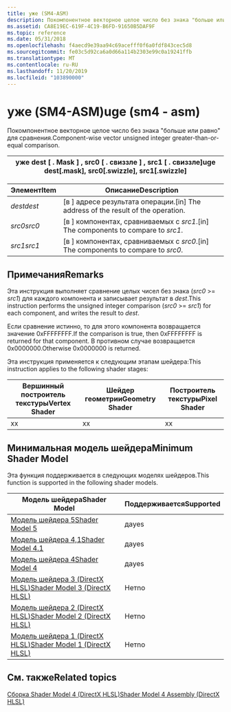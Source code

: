 ```yaml
---
title: уже (SM4-ASM)
description: Покомпонентное векторное целое число без знака "больше или равно" для сравнения.
ms.assetid: CA8E19EC-619F-4C19-B6FD-91650B5DAF9F
ms.topic: reference
ms.date: 05/31/2018
ms.openlocfilehash: f4aecd9e39aa94c69acefff0f6a0fdf843cec5d8
ms.sourcegitcommit: fe03c5d92ca6a0d66a114b2303e99c0a19241ffb
ms.translationtype: MT
ms.contentlocale: ru-RU
ms.lasthandoff: 11/20/2019
ms.locfileid: "103890000"
---
```

# <a name="uge-sm4---asm"></a><span data-ttu-id="1c6b3-103">уже (SM4-ASM)</span><span class="sxs-lookup"><span data-stu-id="1c6b3-103">uge (sm4 - asm)</span></span>

<span data-ttu-id="1c6b3-104">Покомпонентное векторное целое число без знака "больше или равно" для сравнения.</span><span class="sxs-lookup"><span data-stu-id="1c6b3-104">Component-wise vector unsigned integer greater-than-or-equal comparison.</span></span>



| <span data-ttu-id="1c6b3-105">уже dest \[ . Mask \] , src0 \[ . свиззле \] , src1 \[ . свиззле\]</span><span class="sxs-lookup"><span data-stu-id="1c6b3-105">uge dest\[.mask\], src0\[.swizzle\], src1\[.swizzle\]</span></span> |
|-------------------------------------------------------|



 



| <span data-ttu-id="1c6b3-106">Элемент</span><span class="sxs-lookup"><span data-stu-id="1c6b3-106">Item</span></span>                                                            | <span data-ttu-id="1c6b3-107">Описание</span><span class="sxs-lookup"><span data-stu-id="1c6b3-107">Description</span></span>                                                   |
|-----------------------------------------------------------------|---------------------------------------------------------------|
| <span data-ttu-id="1c6b3-108"><span id="dest"></span><span id="DEST"></span>*dest*</span><span class="sxs-lookup"><span data-stu-id="1c6b3-108"><span id="dest"></span><span id="DEST"></span>*dest*</span></span><br/> | <span data-ttu-id="1c6b3-109">\[в \] адресе результата операции.</span><span class="sxs-lookup"><span data-stu-id="1c6b3-109">\[in\] The address of the result of the operation.</span></span><br/> |
| <span data-ttu-id="1c6b3-110"><span id="src0"></span><span id="SRC0"></span>*src0*</span><span class="sxs-lookup"><span data-stu-id="1c6b3-110"><span id="src0"></span><span id="SRC0"></span>*src0*</span></span><br/> | <span data-ttu-id="1c6b3-111">\[в \] компонентах, сравниваемых с *src1*.</span><span class="sxs-lookup"><span data-stu-id="1c6b3-111">\[in\] The components to compare to *src1*.</span></span><br/>        |
| <span data-ttu-id="1c6b3-112"><span id="src1"></span><span id="SRC1"></span>*src1*</span><span class="sxs-lookup"><span data-stu-id="1c6b3-112"><span id="src1"></span><span id="SRC1"></span>*src1*</span></span><br/> | <span data-ttu-id="1c6b3-113">\[в \] компонентах, сравниваемых с *src0*.</span><span class="sxs-lookup"><span data-stu-id="1c6b3-113">\[in\] The components to compare to *src0*.</span></span><br/>        |



 

## <a name="remarks"></a><span data-ttu-id="1c6b3-114">Примечания</span><span class="sxs-lookup"><span data-stu-id="1c6b3-114">Remarks</span></span>

<span data-ttu-id="1c6b3-115">Эта инструкция выполняет сравнение целых чисел без знака (*src0*  >=  *src1*) для каждого компонента и записывает результат в *dest*.</span><span class="sxs-lookup"><span data-stu-id="1c6b3-115">This instruction performs the unsigned integer comparison (*src0* >= *src1*) for each component, and writes the result to *dest*.</span></span>

<span data-ttu-id="1c6b3-116">Если сравнение истинно, то для этого компонента возвращается значение 0xFFFFFFFF.</span><span class="sxs-lookup"><span data-stu-id="1c6b3-116">If the comparison is true, then 0xFFFFFFFF is returned for that component.</span></span> <span data-ttu-id="1c6b3-117">В противном случае возвращается 0x0000000.</span><span class="sxs-lookup"><span data-stu-id="1c6b3-117">Otherwise 0x0000000 is returned.</span></span>

<span data-ttu-id="1c6b3-118">Эта инструкция применяется к следующим этапам шейдера:</span><span class="sxs-lookup"><span data-stu-id="1c6b3-118">This instruction applies to the following shader stages:</span></span>



| <span data-ttu-id="1c6b3-119">Вершинный построитель текстуры</span><span class="sxs-lookup"><span data-stu-id="1c6b3-119">Vertex Shader</span></span> | <span data-ttu-id="1c6b3-120">Шейдер геометрии</span><span class="sxs-lookup"><span data-stu-id="1c6b3-120">Geometry Shader</span></span> | <span data-ttu-id="1c6b3-121">Построитель текстуры</span><span class="sxs-lookup"><span data-stu-id="1c6b3-121">Pixel Shader</span></span> |
|---------------|-----------------|--------------|
| <span data-ttu-id="1c6b3-122">x</span><span class="sxs-lookup"><span data-stu-id="1c6b3-122">x</span></span>             | <span data-ttu-id="1c6b3-123">x</span><span class="sxs-lookup"><span data-stu-id="1c6b3-123">x</span></span>               | <span data-ttu-id="1c6b3-124">x</span><span class="sxs-lookup"><span data-stu-id="1c6b3-124">x</span></span>            |



 

## <a name="minimum-shader-model"></a><span data-ttu-id="1c6b3-125">Минимальная модель шейдера</span><span class="sxs-lookup"><span data-stu-id="1c6b3-125">Minimum Shader Model</span></span>

<span data-ttu-id="1c6b3-126">Эта функция поддерживается в следующих моделях шейдеров.</span><span class="sxs-lookup"><span data-stu-id="1c6b3-126">This function is supported in the following shader models.</span></span>



| <span data-ttu-id="1c6b3-127">Модель шейдера</span><span class="sxs-lookup"><span data-stu-id="1c6b3-127">Shader Model</span></span>                                              | <span data-ttu-id="1c6b3-128">Поддерживается</span><span class="sxs-lookup"><span data-stu-id="1c6b3-128">Supported</span></span> |
|-----------------------------------------------------------|-----------|
| [<span data-ttu-id="1c6b3-129">Модель шейдера 5</span><span class="sxs-lookup"><span data-stu-id="1c6b3-129">Shader Model 5</span></span>](d3d11-graphics-reference-sm5.md)        | <span data-ttu-id="1c6b3-130">да</span><span class="sxs-lookup"><span data-stu-id="1c6b3-130">yes</span></span>       |
| [<span data-ttu-id="1c6b3-131">Модель шейдера 4,1</span><span class="sxs-lookup"><span data-stu-id="1c6b3-131">Shader Model 4.1</span></span>](dx-graphics-hlsl-sm4.md)              | <span data-ttu-id="1c6b3-132">да</span><span class="sxs-lookup"><span data-stu-id="1c6b3-132">yes</span></span>       |
| [<span data-ttu-id="1c6b3-133">Модель шейдера 4</span><span class="sxs-lookup"><span data-stu-id="1c6b3-133">Shader Model 4</span></span>](dx-graphics-hlsl-sm4.md)                | <span data-ttu-id="1c6b3-134">да</span><span class="sxs-lookup"><span data-stu-id="1c6b3-134">yes</span></span>       |
| [<span data-ttu-id="1c6b3-135">Модель шейдера 3 (DirectX HLSL)</span><span class="sxs-lookup"><span data-stu-id="1c6b3-135">Shader Model 3 (DirectX HLSL)</span></span>](dx-graphics-hlsl-sm3.md) | <span data-ttu-id="1c6b3-136">Нет</span><span class="sxs-lookup"><span data-stu-id="1c6b3-136">no</span></span>        |
| [<span data-ttu-id="1c6b3-137">Модель шейдера 2 (DirectX HLSL)</span><span class="sxs-lookup"><span data-stu-id="1c6b3-137">Shader Model 2 (DirectX HLSL)</span></span>](dx-graphics-hlsl-sm2.md) | <span data-ttu-id="1c6b3-138">Нет</span><span class="sxs-lookup"><span data-stu-id="1c6b3-138">no</span></span>        |
| [<span data-ttu-id="1c6b3-139">Модель шейдера 1 (DirectX HLSL)</span><span class="sxs-lookup"><span data-stu-id="1c6b3-139">Shader Model 1 (DirectX HLSL)</span></span>](dx-graphics-hlsl-sm1.md) | <span data-ttu-id="1c6b3-140">Нет</span><span class="sxs-lookup"><span data-stu-id="1c6b3-140">no</span></span>        |



 

## <a name="related-topics"></a><span data-ttu-id="1c6b3-141">См. также</span><span class="sxs-lookup"><span data-stu-id="1c6b3-141">Related topics</span></span>

<dl> <dt>

[<span data-ttu-id="1c6b3-142">Сборка Shader Model 4 (DirectX HLSL)</span><span class="sxs-lookup"><span data-stu-id="1c6b3-142">Shader Model 4 Assembly (DirectX HLSL)</span></span>](dx-graphics-hlsl-sm4-asm.md)
</dt> </dl>

 

 





